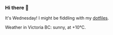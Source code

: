 ### Hi there :wave:

It's Wednesday! I might be fiddling with my [dotfiles](https://github.com/bewuethr/dotfiles).

Weather in Victoria BC: sunny, at +10°C.
